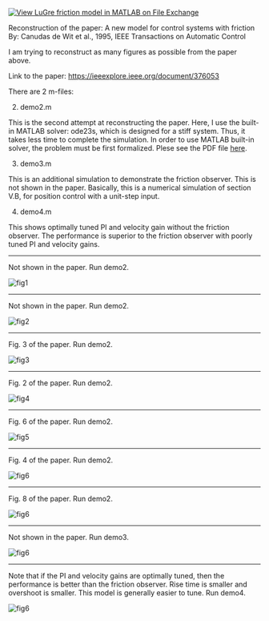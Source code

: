 [![View LuGre friction model in MATLAB on File Exchange](https://www.mathworks.com/matlabcentral/images/matlab-file-exchange.svg)](https://www.mathworks.com/matlabcentral/fileexchange/84792-lugre-friction-model-in-matlab)

Reconstruction of the paper: A new model for control systems with friction  
By: Canudas de Wit et al., 1995, IEEE Transactions on Automatic Control  

I am trying to reconstruct as many figures as possible from the paper above.  

Link to the paper: https://ieeexplore.ieee.org/document/376053  

There are 2 m-files:

2. demo2.m

This is the second attempt at reconstructing the paper. Here, I use the built-in MATLAB solver: ode23s, which is designed for a stiff system. Thus, it takes less time to complete the simulation. In order to use MATLAB built-in solver, the problem must be first formalized. Plese see the PDF file [here](./problem_formalization.pdf).

3. demo3.m

This is an additional simulation to demonstrate the friction observer. This is not shown in the paper. Basically, this is a numerical simulation of section V.B, for position control with a unit-step input.

4. demo4.m 

This shows optimally tuned PI and velocity gain without the friction observer. The performance is superior to the friction observer with poorly tuned PI and velocity gains.

-------------------------------

Not shown in the paper. Run demo2.

![fig1](fig1.png)

-------------------------------

Not shown in the paper. Run demo2.

![fig2](fig2.png)

-------------------------------

Fig. 3 of the paper. Run demo2.

![fig3](fig3.png)

-------------------------------

Fig. 2 of the paper. Run demo2.

![fig4](fig4.png)

-------------------------------

Fig. 6 of the paper. Run demo2.

![fig5](fig5.png)

-------------------------------

Fig. 4 of the paper. Run demo2.

![fig6](fig6.png)

-------------------------------

Fig. 8 of the paper. Run demo2.

![fig6](fig7.png)

-------------------------------

Not shown in the paper. Run demo3.

![fig6](fig8.png)

-------------------------------

Note that if the PI and velocity gains are optimally tuned, then the performance is better than the friction observer. Rise time is smaller and overshoot is smaller. This model is generally easier to tune. Run demo4.

![fig6](fig9.png)
